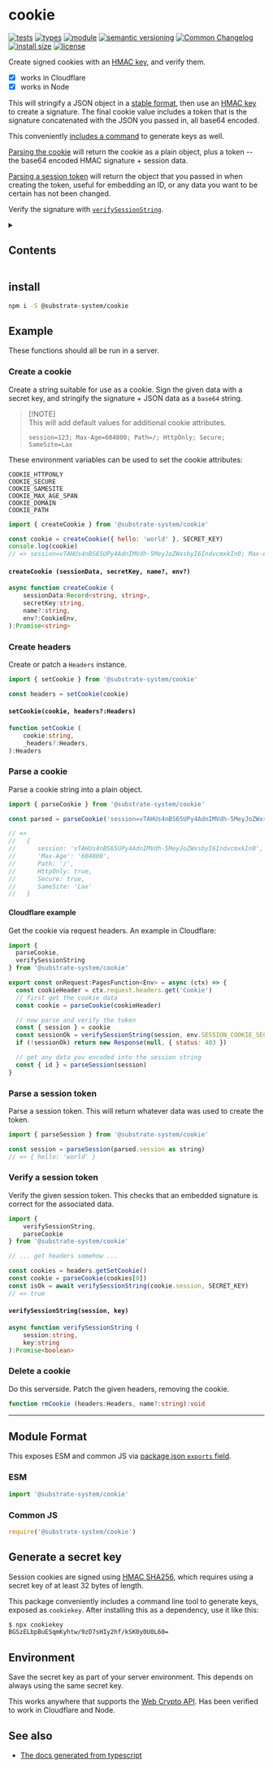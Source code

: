 # cookie
[![tests](https://img.shields.io/github/actions/workflow/status/substrate-system/cookie/nodejs.yml?style=flat-square)](https://github.com/substrate-system/cookie/actions/workflows/nodejs.yml)
[![types](https://img.shields.io/npm/types/@substrate-system/cookie?style=flat-square)](README.md)
[![module](https://img.shields.io/badge/module-ESM%2FCJS-blue?style=flat-square)](README.md)
[![semantic versioning](https://img.shields.io/badge/semver-2.0.0-blue?logo=semver&style=flat-square)](https://semver.org/)
[![Common Changelog](https://nichoth.github.io/badge/common-changelog.svg)](./CHANGELOG.md)
[![install size](https://flat.badgen.net/packagephobia/install/@substrate-system/cookie?cache-control=no-cache)](https://packagephobia.com/result?p=@substrate-system/cookie)
[![license](https://img.shields.io/badge/license-Big_Time-blue?style=flat-square)](LICENSE)


Create signed cookies with an [HMAC key](https://developer.mozilla.org/en-US/docs/Web/API/SubtleCrypto/sign#hmac), and verify them.

* [x] works in Cloudflare
* [x] works in Node

This will stringify a JSON object in a
[stable format](https://github.com/ahdinosaur/json-canon),
then use an [HMAC key](https://developer.mozilla.org/en-US/docs/Web/API/SubtleCrypto/generateKey#hmac_key_generation)
to create a signature. The final cookie value includes a token that is the
signature concatenated with the JSON you passed in, all base64 encoded.

This conveniently [includes a command](#generate-a-secret-key) to
generate keys as well.

[Parsing the cookie](#parse-a-cookie) will return the cookie as a plain object,
plus a token -- the base64 encoded HMAC signature + session data.

[Parsing a session token](#parse-a-session-token) will return the object that
you passed in when creating the token, useful for embedding an ID, or any data
you want to be certain has not been changed.

Verify the signature with [`verifySessionString`](#verify-a-session-token).

<details><summary><h2>Contents</h2></summary>

<!-- toc -->

- [install](#install)
- [Example](#example)
  * [Create a cookie](#create-a-cookie)
  * [Create headers](#create-headers)
  * [Parse a cookie](#parse-a-cookie)
  * [Parse a session token](#parse-a-session-token)
  * [Verify a session token](#verify-a-session-token)
  * [Delete a cookie](#delete-a-cookie)
- [Module Format](#module-format)
  * [ESM](#esm)
  * [Common JS](#common-js)
- [Generate a secret key](#generate-a-secret-key)
- [Environment](#environment)
- [See also](#see-also)

<!-- tocstop -->

</details>

## install

```sh
npm i -S @substrate-system/cookie
```

## Example
These functions should all be run in a server.

### Create a cookie
Create a string suitable for use as a cookie. Sign the given data with a secret
key, and stringify the signature + JSON data as a `base64` string.

>
> [!NOTE]  
> This will add default values for additional cookie attributes.
> ```
> session=123; Max-Age=604800; Path=/; HttpOnly; Secure; SameSite=Lax
> ```
>

These environment variables can be used to set the cookie attributes:

```
COOKIE_HTTPONLY
COOKIE_SECURE
COOKIE_SAMESITE
COOKIE_MAX_AGE_SPAN
COOKIE_DOMAIN
COOKIE_PATH
```

```js
import { createCookie } from '@substrate-system/cookie'

const cookie = createCookie({ hello: 'world' }, SECRET_KEY)
console.log(cookie)
// => session=vTAHUs4nBS65UPy4AdnIMVdh-5MeyJoZWxsbyI6IndvcmxkIn0; Max-Age=604800; Path=/; HttpOnly; Secure; SameSite=Lax
```

#### `createCookie (sessionData, secretKey, name?, env?)`

```ts
async function createCookie (
    sessionData:Record<string, string>,
    secretKey:string,
    name?:string,
    env?:CookieEnv,
):Promise<string>
```

### Create headers
Create or patch a `Headers` instance.

```js
import { setCookie } from '@substrate-system/cookie'

const headers = setCookie(cookie)
```

#### `setCookie(cookie, headers?:Headers)`

```ts
function setCookie (
    cookie:string,
    _headers?:Headers,
):Headers
```

### Parse a cookie
Parse a cookie string into a plain object.

```js
import { parseCookie } from '@substrate-system/cookie'

const parsed = parseCookie('session=vTAHUs4nBS65UPy4AdnIMVdh-5MeyJoZWxsbyI6IndvcmxkIn0; Max-Age=604800; Path=/; HttpOnly; Secure; SameSite=Lax')

// =>
//   {
//      session: 'vTAHUs4nBS65UPy4AdnIMVdh-5MeyJoZWxsbyI6IndvcmxkIn0',
//      'Max-Age': '604800',
//      Path: '/',
//      HttpOnly: true,
//      Secure: true,
//      SameSite: 'Lax'
//   }
```

#### Cloudflare example
Get the cookie via request headers. An example in Cloudflare:

```js
import {
  parseCookie,
  verifySessionString
} from '@substrate-system/cookie'

export const onRequest:PagesFunction<Env> = async (ctx) => {
  const cookieHeader = ctx.request.headers.get('Cookie')
  // first get the cookie data
  const cookie = parseCookie(cookieHeader)

  // now parse and verify the token
  const { session } = cookie
  const sessionOk = verifySessionString(session, env.SESSION_COOKIE_SECRET)
  if (!sessionOk) return new Response(null, { status: 403 })

  // get any data you encoded into the session string
  const { id } = parseSession(session)
}
```

### Parse a session token
Parse a session token. This will return whatever data was used to create
the token.

```js
import { parseSession } from '@substrate-system/cookie'

const session = parseSession(parsed.session as string)
// => { hello: 'world' }
```

### Verify a session token
Verify the given session token. This checks that an embedded signature is
correct for the associated data.

```js
import {
    verifySessionString,
    parseCookie
} from '@substrate-system/cookie'

// ... get headers somehow ...

const cookies = headers.getSetCookie()
const cookie = parseCookie(cookies[0])
const isOk = await verifySessionString(cookie.session, SECRET_KEY)
// => true
```

#### `verifySessionString(session, key)`

```ts
async function verifySessionString (
    session:string,
    key:string
):Promise<boolean>
```

### Delete a cookie
Do this serverside. Patch the given headers, removing the cookie.

```ts
function rmCookie (headers:Headers, name?:string):void
```

------------------------------------------------------------------------

## Module Format

This exposes ESM and common JS via
[package.json `exports` field](https://nodejs.org/api/packages.html#exports).

### ESM
```js
import '@substrate-system/cookie'
```

### Common JS
```js
require('@substrate-system/cookie')
```

## Generate a secret key
Session cookies are signed using [HMAC SHA256](https://en.wikipedia.org/wiki/HMAC),
which requires using a secret key of at least 32 bytes of length.

This package conveniently includes a command line tool to generate keys,
exposed as `cookiekey`. After installing this as a dependency, use it like this:

```sh
$ npx cookiekey
BGSzELbpBuESqmKyhtw/9zD7sHIy2hf/kSK0y0U0L60=
```

## Environment
Save the secret key as part of your server environment. This depends on
always using the same secret key.

This works anywhere that supports the
[Web Crypto API](https://developer.mozilla.org/en-US/docs/Web/API/Web_Crypto_API).
Has been verified to work in Cloudflare and Node.


## See also

* [The docs generated from typescript](https://substrate-system.github.io/cookie/)
